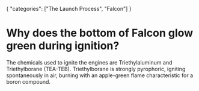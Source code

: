 {
    "categories": ["The Launch Process", "Falcon"]
}

# Why does the bottom of Falcon glow green during ignition?

The chemicals used to ignite the engines are Triethylaluminum and Triethylborane (TEA-TEB). Triethylborane is strongly pyrophoric, igniting spontaneously in air, burning with an apple-green flame characteristic for a boron compound.
